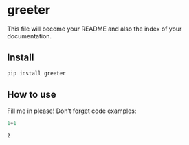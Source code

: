 greeter
================

<!-- WARNING: THIS FILE WAS AUTOGENERATED! DO NOT EDIT! -->

This file will become your README and also the index of your
documentation.

## Install

``` sh
pip install greeter
```

## How to use

Fill me in please! Don’t forget code examples:

``` python
1+1
```

    2
